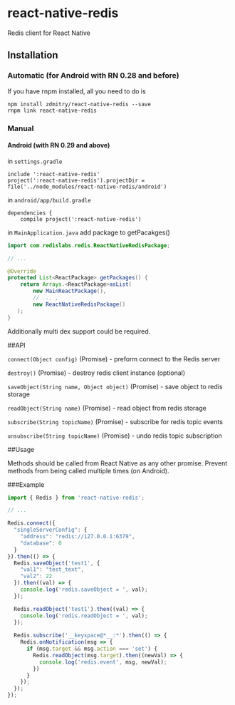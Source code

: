 # react-native-redis
Redis client for React Native

## Installation

### Automatic (for Android with RN 0.28 and before)

If you have rnpm installed, all you need to do is

```
npm install zdmitry/react-native-redis --save
rnpm link react-native-redis
```


### Manual

#### Android (with RN 0.29 and above)
in `settings.gradle`

```
include ':react-native-redis'
project(':react-native-redis').projectDir = file('../node_modules/react-native-redis/android')
```

in `android/app/build.gradle`

```
dependencies {
    compile project(':react-native-redis')
```

in `MainApplication.java`
add package to getPacakges()

```java
import com.redislabs.redis.ReactNativeRedisPackage;

// ...

@Override
protected List<ReactPackage> getPackages() {
    return Arrays.<ReactPackage>asList(
        new MainReactPackage(),
        // ... ,
        new ReactNativeRedisPackage()
   );
}
```

Additionally multi dex support could be required.


##API

`connect(Object config)` (Promise) - preform connect to the Redis server

`destroy()` (Promise) - destroy redis client instance (optional)

`saveObject(String name, Object object)` (Promise) - save object to redis storage

`readObject(String name)` (Promise) - read object from redis storage

`subscribe(String topicName)` (Promise) - subscribe for redis topic events

`unsubscribe(String topicName)` (Promise) - undo redis topic subscription


##Usage

Methods should be called from React Native as any other promise.
Prevent methods from being called multiple times (on Android).

###Example

```javascript
import { Redis } from 'react-native-redis';

// ...

Redis.connect({
  "singleServerConfig": {
    "address": "redis://127.0.0.1:6379",
    "database": 0
  }
}).then(() => {
  Redis.saveObject('test1', {
    "val1": "test_text",
    "val2": 22
  }).then((val) => {
    console.log('redis.saveObject = ', val);
  });

  Redis.readObject('test1').then((val) => {
    console.log('redis.readObject = ', val);
  });
  
  Redis.subscribe('__keyspace@*__:*').then(() => {
    Redis.onNotification(msg => {
      if (msg.target && msg.action === 'set') {
        Redis.readObject(msg.target).then((newVal) => {
          console.log('redis.event', msg, newVal);
        })
      }
    });
  });
});

```
